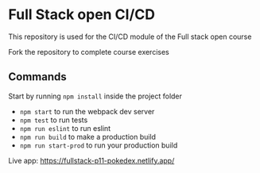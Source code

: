 # Full Stack open CI/CD

This repository is used for the CI/CD module of the Full stack open course

Fork the repository to complete course exercises

## Commands

Start by running `npm install` inside the project folder

+ `npm start` to run the webpack dev server
+ `npm test` to run tests
+ `npm run eslint` to run eslint
+ `npm run build` to make a production build
+ `npm run start-prod` to run your production build


Live app: https://fullstack-p11-pokedex.netlify.app/